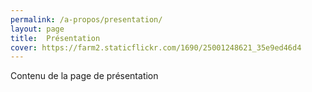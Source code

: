 ```yaml
---
permalink: /a-propos/presentation/
layout: page
title:  Présentation
cover: https://farm2.staticflickr.com/1690/25001248621_35e9ed46d4
---
```


Contenu de la page de présentation

